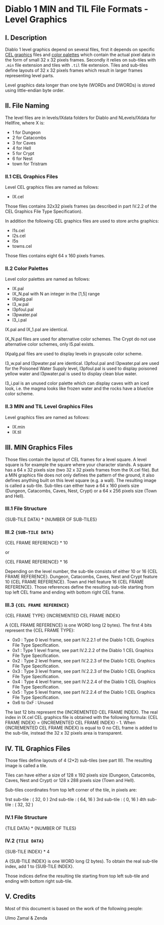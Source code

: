 # Diablo 1 MIN and TIL File Formats - Level Graphics

## I. Description

Diablo 1 level graphics depend on several files, first it depends on specific [CEL graphics](CEL.md) files and [color palettes](PAL.md) which contain the actual pixel data in the form of small 32 x 32 pixels frames. 
Secondly it relies on sub-tiles with `.min` file extension and tiles with `.til` file extension. Tiles and sub-tiles define
layouts of 32 x 32 pixels frames which result in larger frames representing level parts.

Level graphics data longer than one byte (WORDs and DWORDs) is stored using little-endian byte order.

## II. File Naming

The level files are in levels/lXdata folders for Diablo
and NLevels/lXdata for Hellfire, where X is:

* 1 for Dungeon
* 2 for Catacombs
* 3 for Caves
* 4 for Hell
* 5 for Crypt
* 6 for Nest
* town for Tristram

### II.1 CEL Graphics Files

Level CEL graphics files are named as follows:

- lX.cel

Those files contains 32x32 pixels frames (as described in part IV.2.2
of the CEL Graphics File Type Specification).

In addition the following CEL graphics files are used to store archs graphics:

- l1s.cel
- l2s.cel
- l5s
- towns.cel 

Those files contains eight 64 x 160 pixels frames.

### II.2 Color Palettes

Level color palettes are named as follows:

- lX.pal
- lX_N.pal with N an integer in the [1,5] range
- lXpalg.pal
- l3_w.pal
- l3pfoul.pal
- l3pwater.pal
- l3_i.pal

lX.pal and lX_1.pal are identical.

lX_N.pal files are used for alternative color schemes.
The Crypt do not use alternative color schemes, only l5.pal exists.

lXpalg.pal files are used to display levels in grayscale color scheme.

l3_w.pal and l3pwater.pal are identical.
l3pfoul.pal and l3pwater.pal are used for the Poisoned Water Supply level,
l3pfoul.pal is used to display poisoned yellow water and
l3pwater.pal is used to display clean blue water.

l3_i.pal is an unused color palette which can display caves with an iced look, i.e.
the magma looks like frozen water and the rocks have a blue/ice color scheme.

### II.3 MIN and TIL Level Graphics Files

Level graphics files are named as follows:

- lX.min
- lX.til


## III. MIN Graphics Files

Those files contain the layout of CEL frames for a level square.
A level square is for example the square where your character stands.
A square has a 64 x 32 pixels size (two 32 x 32 pixels frames from the lX.cel file).
But a MIN graphics file does not only defines the pattern of the ground,
it also defines anything built on this level square (e.g. a wall).
The resulting image is called a sub-tile.
Sub-tiles can either have a 64 x 160 pixels size (Dungeon, Catacombs, Caves, Nest, Crypt)
or a 64 x 256  pixels size (Town and Hell).


### III.1 File Structure

{SUB-TILE DATA} * {NUMBER OF SUB-TILES}

### III.2 `{SUB-TILE DATA}`

{CEL FRAME REFERENCE} * 10

or

{CEL FRAME REFERENCE} * 16

Depending on the level number, the sub-tile consists of 
either 10 or 16 {CEL FRAME REFERENCE}.
Dungeon, Catacombs, Caves, Nest and Crypt feature 10 {CEL FRAME REFERENCE}.
Town and Hell feature 16 {CEL FRAME REFERENCE}.
Those references define the resulting sub-tile starting from top left
CEL frame and ending with bottom right CEL frame.


### III.3 `{CEL FRAME REFERENCE}`

{CEL FRAME TYPE} {INCREMENTED CEL FRAME INDEX}

A {CEL FRAME REFERENCE} is one WORD long (2 bytes).
The first 4 bits represent the {CEL FRAME TYPE}:

- 0x0 : Type 0 level frame, see part IV.2.2.1 of the Diablo 1 CEL Graphics File Type Specification.
- 0x1 : Type 1 level frame, see part IV.2.2.2 of the Diablo 1 CEL Graphics File Type Specification.
- 0x2 : Type 2 level frame, see part IV.2.2.3 of the Diablo 1 CEL Graphics File Type Specification.
- 0x3 : Type 3 level frame, see part IV.2.2.3 of the Diablo 1 CEL Graphics File Type Specification.
- 0x4 : Type 4 level frame, see part IV.2.2.4 of the Diablo 1 CEL Graphics File Type Specification.
- 0x5 : Type 5 level frame, see part IV.2.2.4 of the Diablo 1 CEL Graphics File Type Specification.
- 0x6 to 0xF : Unused

The last 12 bits represent the {INCREMENTED CEL FRAME INDEX}.
The real index in lX.cel CEL graphics file is obtained 
with the following formula: {CEL FRAME INDEX} = {INCREMENTED CEL FRAME INDEX} - 1.
When {INCREMENTED CEL FRAME INDEX} is equal to 0 no CEL frame is added
to the sub-tile, instead the 32 x 32 pixels area is transparent.

## IV. TIL Graphics Files

Those files define layouts of 4 (2*2) sub-tiles (see part III).
The resulting image is called a tile.

Tiles can have either a size of 128 x 192 pixels size 
(Dungeon, Catacombs, Caves, Nest and Crypt) 
or 128 x 288 pixels size (Town and Hell).

Sub-tiles coordinates from top left corner of the tile, 
in pixels are:

1rst sub-tile : ( 32, 0  )
2nd sub-tile  : ( 64, 16 )
3rd sub-tile  : ( 0,  16 )
4th sub-tile  : ( 32, 32 )

### IV.1 File Structure

{TILE DATA} * {NUMBER OF TILES}

### IV.2 `{TILE DATA}`

{SUB-TILE INDEX} * 4

A {SUB-TILE INDEX} is one WORD long (2 bytes).
To obtain the real sub-tile index, add 1 to {SUB-TILE INDEX}.

Those indices define the resulting tile starting from top left
sub-tile and ending with bottom right sub-tile.

## V. Credits

Most of this document is based on the work of the following people:

Ulmo
Zamal & Zenda
